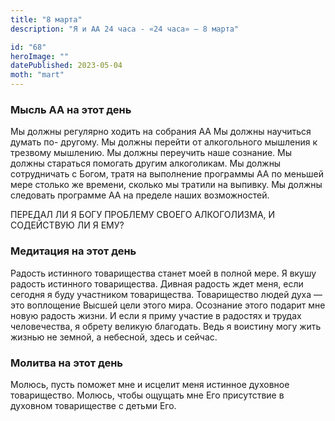 ```yaml
---
title: "8 марта"
description: "Я и АА 24 часа - «24 часа» — 8 марта"

id: "68"
heroImage: ""
datePublished: 2023-05-04
moth: "mart"
---
```


### Мысль АА на этот день

Мы должны регулярно ходить на собрания АА Мы должны научиться думать по-
другому. Мы должны перейти от алкогольного мышления к трезвому мышлению. Мы
должны переучить наше сознание. Мы должны стараться помогать другим
алкоголикам. Мы должны сотрудничать с Богом, тратя на выполнение программы АА
по меньшей мере столько же времени, сколько мы тратили на выпивку. Мы должны
следовать программе АА на пределе наших возможностей.

ПЕРЕДАЛ ЛИ Я БОГУ ПРОБЛЕМУ СВОЕГО АЛКОГОЛИЗМА, И СОДЕЙСТВУЮ ЛИ Я ЕМУ?

### Медитация на этот день

Радость истинного товарищества станет моей в полной мере. Я вкушу радость
истинного товарищества. Дивная радость ждет меня, если сегодня я буду
участником товарищества. Товарищество людей духа — это воплощение Высшей цели
этого мира. Осознание этого подарит мне новую радость жизни. И если я приму
участие в радостях и трудах человечества, я обрету великую благодать. Ведь я
воистину могу жить жизнью не земной, а небесной, здесь и сейчас.

### Молитва на этот день

Молюсь, пусть поможет мне и исцелит меня истинное духовное товарищество.
Молюсь, чтобы ощущать мне Его присутствие в духовном товариществе с детьми
Его.
